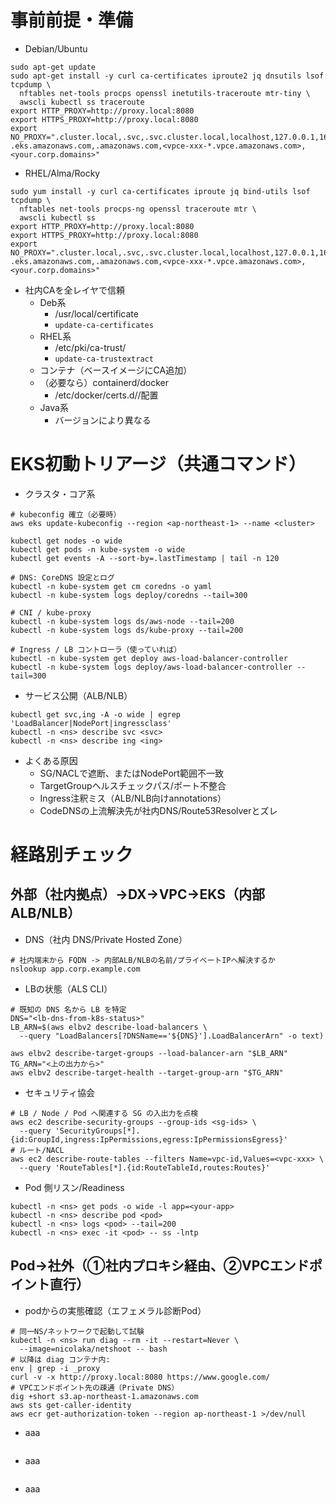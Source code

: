 # 事前前提・準備
- Debian/Ubuntu
```
sudo apt-get update
sudo apt-get install -y curl ca-certificates iproute2 jq dnsutils lsof tcpdump \
  nftables net-tools procps openssl inetutils-traceroute mtr-tiny \
  awscli kubectl ss traceroute
export HTTP_PROXY=http://proxy.local:8080
export HTTPS_PROXY=http://proxy.local:8080
export NO_PROXY=".cluster.local,.svc,.svc.cluster.local,localhost,127.0.0.1,169.254.169.254,\
.eks.amazonaws.com,.amazonaws.com,<vpce-xxx-*.vpce.amazonaws.com>,<your.corp.domains>"
```
- RHEL/Alma/Rocky
```
sudo yum install -y curl ca-certificates iproute jq bind-utils lsof tcpdump \
  nftables net-tools procps-ng openssl traceroute mtr \
  awscli kubectl ss
export HTTP_PROXY=http://proxy.local:8080
export HTTPS_PROXY=http://proxy.local:8080
export NO_PROXY=".cluster.local,.svc,.svc.cluster.local,localhost,127.0.0.1,169.254.169.254,\
.eks.amazonaws.com,.amazonaws.com,<vpce-xxx-*.vpce.amazonaws.com>,<your.corp.domains>"
```
- 社内CAを全レイヤで信頼
  - Deb系
    - /usr/local/certificate
    - `update-ca-certificates`
  - RHEL系
    - /etc/pki/ca-trust/
    - `update-ca-trustextract`
  - コンテナ（ベースイメージにCA追加）
  - （必要なら）containerd/docker
    - /etc/docker/certs.d/<REGISTRY>/配置
  - Java系
    - バージョンにより異なる
# EKS初動トリアージ（共通コマンド）
- クラスタ・コア系
```
# kubeconfig 確立（必要時）
aws eks update-kubeconfig --region <ap-northeast-1> --name <cluster>

kubectl get nodes -o wide
kubectl get pods -n kube-system -o wide
kubectl get events -A --sort-by=.lastTimestamp | tail -n 120

# DNS: CoreDNS 設定とログ
kubectl -n kube-system get cm coredns -o yaml
kubectl -n kube-system logs deploy/coredns --tail=300

# CNI / kube-proxy
kubectl -n kube-system logs ds/aws-node --tail=200
kubectl -n kube-system logs ds/kube-proxy --tail=200

# Ingress / LB コントローラ（使っていれば）
kubectl -n kube-system get deploy aws-load-balancer-controller
kubectl -n kube-system logs deploy/aws-load-balancer-controller --tail=300
```
- サービス公開（ALB/NLB）
```
kubectl get svc,ing -A -o wide | egrep 'LoadBalancer|NodePort|ingressclass'
kubectl -n <ns> describe svc <svc>
kubectl -n <ns> describe ing <ing>
```
- よくある原因
  - SG/NACLで遮断、またはNodePort範囲不一致
  - TargetGroupヘルスチェックパス/ポート不整合
  - Ingress注釈ミス（ALB/NLB向けannotations）
  - CodeDNSの上流解決先が社内DNS/Route53Resolverとズレ
# 経路別チェック
## 外部（社内拠点）→DX→VPC→EKS（内部 ALB/NLB）
- DNS（社内 DNS/Private Hosted Zone）
```
# 社内端末から FQDN -> 内部ALB/NLBの名前/プライベートIPへ解決するか
nslookup app.corp.example.com
```
- LBの状態（ALS CLI）
```
# 既知の DNS 名から LB を特定
DNS="<lb-dns-from-k8s-status>"
LB_ARN=$(aws elbv2 describe-load-balancers \
  --query "LoadBalancers[?DNSName=='${DNS}'].LoadBalancerArn" -o text)

aws elbv2 describe-target-groups --load-balancer-arn "$LB_ARN"
TG_ARN="<上の出力から>"
aws elbv2 describe-target-health --target-group-arn "$TG_ARN"
```
- セキュリティ協会
```
# LB / Node / Pod へ関連する SG の入出力を点検
aws ec2 describe-security-groups --group-ids <sg-ids> \
  --query 'SecurityGroups[*].{id:GroupId,ingress:IpPermissions,egress:IpPermissionsEgress}'
# ルート/NACL
aws ec2 describe-route-tables --filters Name=vpc-id,Values=<vpc-xxx> \
  --query 'RouteTables[*].{id:RouteTableId,routes:Routes}'
```
- Pod 側リスン/Readiness
```
kubectl -n <ns> get pods -o wide -l app=<your-app>
kubectl -n <ns> describe pod <pod>
kubectl -n <ns> logs <pod> --tail=200
kubectl -n <ns> exec -it <pod> -- ss -lntp
```
## Pod→社外（①社内プロキシ経由、②VPCエンドポイント直行）
- podからの実態確認（エフェメラル診断Pod）
```
# 同一NS/ネットワークで起動して試験
kubectl -n <ns> run diag --rm -it --restart=Never \
  --image=nicolaka/netshoot -- bash
# 以降は diag コンテナ内:
env | grep -i _proxy
curl -v -x http://proxy.local:8080 https://www.google.com/
# VPCエンドポイント先の疎通（Private DNS）
dig +short s3.ap-northeast-1.amazonaws.com
aws sts get-caller-identity
aws ecr get-authorization-token --region ap-northeast-1 >/dev/null
```

- aaa
```

```
- aaa
```

```
- aaa
```

```
